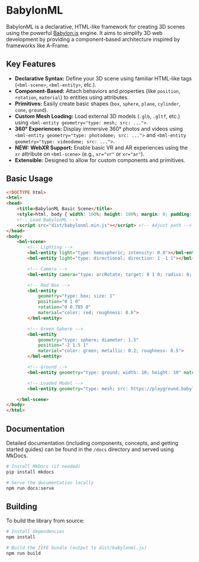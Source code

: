 # BabylonML

BabylonML is a declarative, HTML-like framework for creating 3D scenes using the powerful [Babylon.js](https://www.babylonjs.com/) engine. It aims to simplify 3D web development by providing a component-based architecture inspired by frameworks like A-Frame.

## Key Features

*   **Declarative Syntax:** Define your 3D scene using familiar HTML-like tags (`<bml-scene>`, `<bml-entity>`, etc.).
*   **Component-Based:** Attach behaviors and properties (like `position`, `rotation`, `material`) to entities using attributes.
*   **Primitives:** Easily create basic shapes (`box`, `sphere`, `plane`, `cylinder`, `cone`, `ground`).
*   **Custom Mesh Loading:** Load external 3D models (`.glb`, `.gltf`, etc.) using `<bml-entity geometry="type: mesh; src: ...">`.
*   **360° Experiences:** Display immersive 360° photos and videos using `<bml-entity geometry="type: photodome; src: ...">` and `<bml-entity geometry="type: videodome; src: ...">`.
*   **NEW:** **WebXR Support:** Enable basic VR and AR experiences using the `xr` attribute on `<bml-scene>` (e.g., `xr="vr"` or `xr="ar"`).
*   **Extensible:** Designed to allow for custom components and primitives.

## Basic Usage

```html
<!DOCTYPE html>
<html>
<head>
    <title>BabylonML Basic Scene</title>
    <style>html, body { width: 100%; height: 100%; margin: 0; padding: 0; overflow: hidden; }</style>
    <!-- Load BabylonML -->
    <script src="dist/babylonml.min.js"></script> <!-- Adjust path -->
</head>
<body>
    <bml-scene>
        <!-- Lighting -->
        <bml-entity light="type: hemispheric; intensity: 0.8"></bml-entity>
        <bml-entity light="type: directional; direction: 1 -1 1"></bml-entity>

        <!-- Camera -->
        <bml-entity camera="type: arcRotate; target: 0 1 0; radius: 8; beta: 1.2"></bml-entity>

        <!-- Red Box -->
        <bml-entity
            geometry="type: box; size: 1"
            position="0 1 0"
            rotation="0 0.785 0"
            material="color: red; roughness: 0.6">
        </bml-entity>

        <!-- Green Sphere -->
        <bml-entity
            geometry="type: sphere; diameter: 1.5"
            position="-2 1.5 1"
            material="color: green; metallic: 0.2; roughness: 0.5">
        </bml-entity>

        <!-- Ground -->
        <bml-entity geometry="type: ground; width: 10; height: 10" material="color: #555"></bml-entity>

        <!-- Loaded Model -->
        <bml-entity geometry="type: mesh; src: https://playground.babylonjs.com/scenes/BoomBox.glb" scale="50 50 50" position="3 0.5 0"></bml-entity>

    </bml-scene>
</body>
</html>
```

## Documentation

Detailed documentation (including components, concepts, and getting started guides) can be found in the `/docs` directory and served using MkDocs.

```bash
# Install MkDocs (if needed)
pip install mkdocs

# Serve the documentation locally
npm run docs:serve
```

## Building

To build the library from source:

```bash
# Install dependencies
npm install

# Build the IIFE bundle (output to dist/babylonml.js)
npm run build
